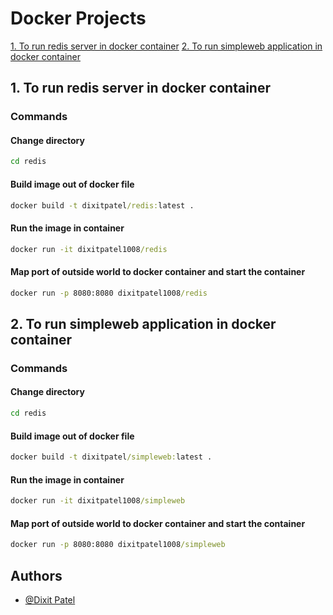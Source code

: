 
# Docker Projects


[1. To run redis server in docker container](##1.)
[2. To run simpleweb application in docker container](##2.)
## 1. To run redis server in docker container 

### Commands

#### Change directory
```cmd
cd redis
```

#### Build image out of docker file
```cmd
docker build -t dixitpatel/redis:latest .
```
#### Run the image in container
```cmd
docker run -it dixitpatel1008/redis
```
#### Map port of outside world to docker container and start the container
```cmd
docker run -p 8080:8080 dixitpatel1008/redis
```
## 2. To run simpleweb application in docker container 

### Commands

#### Change directory
```cmd
cd redis
```
#### Build image out of docker file
```cmd
docker build -t dixitpatel/simpleweb:latest .
```
#### Run the image in container
```cmd
docker run -it dixitpatel1008/simpleweb
```
#### Map port of outside world to docker container and start the container
```cmd
docker run -p 8080:8080 dixitpatel1008/simpleweb
```
## Authors
- [@Dixit Patel](https://github.com/Dixit-Patel-1990/Docker)
